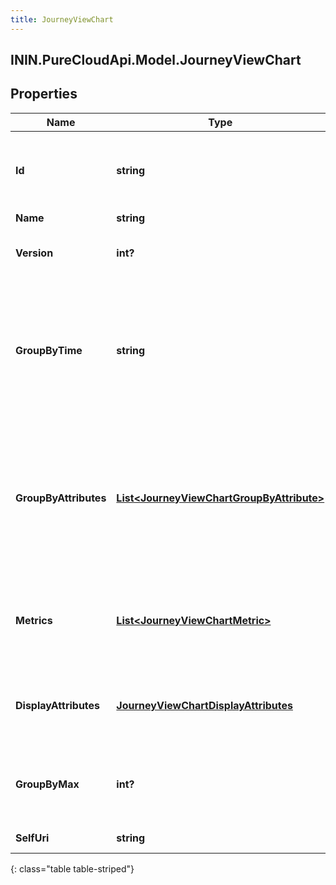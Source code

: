 ```yaml
---
title: JourneyViewChart
---
```

## ININ.PureCloudApi.Model.JourneyViewChart

## Properties

|Name | Type | Description | Notes|
|------------ | ------------- | ------------- | -------------|
| **Id** | **string** | The globally unique identifier for the object. | [optional] |
| **Name** | **string** |  | [optional] |
| **Version** | **int?** | The version of the journey view chart | [optional] |
| **GroupByTime** | **string** | A time unit to group the metrics by. There is a limit on the number of groupBy properties which can be specified. | [optional] |
| **GroupByAttributes** | [**List&lt;JourneyViewChartGroupByAttribute&gt;**](JourneyViewChartGroupByAttribute.html) | A list of attributes to group the metrics by. There is a limit on the number of groupBy properties which can be specified. | [optional] |
| **Metrics** | [**List&lt;JourneyViewChartMetric&gt;**](JourneyViewChartMetric.html) | A list of metrics to calculate within the chart by (aka the y axis) | |
| **DisplayAttributes** | [**JourneyViewChartDisplayAttributes**](JourneyViewChartDisplayAttributes.html) | Optional display attributes for rendering the chart | [optional] |
| **GroupByMax** | **int?** | A maximum on the number of values being grouped by | [optional] |
| **SelfUri** | **string** | The URI for this object | [optional] |
{: class="table table-striped"}



